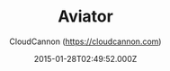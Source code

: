 ---
title: Aviator
github: https://github.com/CloudCannon/Aviator-Jekyll-Theme
demo: https://tangerine-lemon.cloudvent.net/
author: CloudCannon (https://cloudcannon.com)
ssg:
  - Jekyll
cms:
  - No Cms
date: 2015-01-28T02:49:52.000Z
description: ':droplet: API Documentation template for Jekyll'
stale: false
---